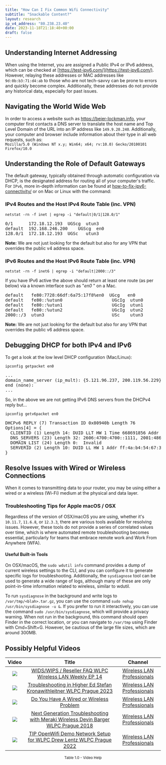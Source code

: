 ```yaml
---
title: "How Can I Fix Common Wifi Connectivity"
subtitle: "Snackable Content?"
layout: research
ip_v4_address: "80.238.23.40"
date: 2023-11-18T21:18:40+00:00
draft: false
---
```


## Understanding Internet Addressing

When using the Internet, you are assigned a Public IPv4 or IPv6 address, which can be checked at [https://test-ipv6.com/](https://test-ipv6.com/). However, relaying these addresses or MAC addresses like ```9d:0b:b3:71:d4:ab``` to those who are not tech-savvy can be prone to errors and quickly become complex. Additionally, these addresses do not provide any historical data, especially for past issues.
## Navigating the World Wide Web

In order to access a website such as https://beier-lockman.info, your computer first contacts a DNS server to translate the host name and Top Level Domain of the URL into an IP address like ```149.9.20.240```. Additionally, your computer and browser include information about their type in all web requests, such as:<br>```Mozilla/5.0 (Windows NT x.y; Win64; x64; rv:10.0) Gecko/20100101 Firefox/10.0```
## Understanding the Role of Default Gateways

The default gateway, typically obtained through automatic configuration via DHCP, is the designated address for routing all of your computer's traffic. For ```IPv6```, more in-depth information can be found at [how-to-fix-ipv6-connectivity/](/blog/how-to-fix-ipv6-connectivity/) or on Mac or Linux with the command:
### IPv4 Routes and the Host IPv4 Route Table (inc. VPN)
```netstat -rn -f inet | egrep -i "default|0/1|128.0/1"```

<pre>
0/1      172.18.12.193  UGScg  utun3
default  192.168.246.200    UGScg  en0
128.0/1  172.18.12.193  UGSc   utun3</pre>

**Note:** We are not just looking for the default but also for any VPN that overrides the public v4 address space.

### IPv6 Routes and the Host IPv6 Route Table (inc. VPN)
```netstat -rn -f inet6 | egrep -i "default|2000::/3"```

If you have IPv6 active the above should return at least one route (as per below) via a known interface such as "_en0_ " on a Mac. 

<pre>
default   fe80:7728:66df:6a75:17f8%en0  UGcg   en0
default   fe80::%utun0                   UGcIg  utun0
default   fe80::%utun1                   UGcIg  utun1
default   fe80::%utun2                   UGcIg  utun2
2000::/3  utun3                          USc    utun3</pre>

**Note:** We are not just looking for the default but also for any VPN that overrides the public v6 address space.
<br>

## Debugging DHCP for both IPv4 and IPv6

To get a look at the low level DHCP configuration (Mac/Linux): 

```ipconfig getpacket en0```

<pre>
...
domain_name_server (ip_mult): {5.121.96.237, 200.119.56.229}
end (none):
...</pre>

So, in the above we are not getting IPv6 DNS servers from the DHCPv4 reply but...

```ipconfig getv6packet en0```

<pre>
DHCPv6 REPLY (7) Transaction ID 0x80940b Length 76
Options[4] = {
  CLIENTID (1) Length 14: DUID LLT HW 1 Time 668691856 Addr 9d:0b:b3:71:d4:ab
  DNS_SERVERS (23) Length 32: 2606:4700:4700::1111, 2001:4860:4860::8844
  DOMAIN_LIST (24) Length 0:  Invalid
  SERVERID (2) Length 10: DUID LL HW 1 Addr ff:4a:b4:54:67:31
}</pre>




## Resolve Issues with Wired or Wireless Connections
When it comes to transmitting data to your router, you may be using either a wired or a wireless (Wi-Fi) medium at the physical and data layer.
### Troubleshooting Tips for Apple macOS / OSX
Regardless of the version of OSX/macOS you are using, whether it's `10.11.7`, `11.6.8`, or `12.3.3`, there are various tools available for resolving issues. However, these tools do not provide a series of correlated values over time, which is where automated remote troubleshooting becomes essential, particularly for teams that embrace remote work and Work From Anywhere (WFA).
#### Useful Built-in Tools
On OSX/macOS, the `sudo wdutil info` command provides a dump of current wireless settings to the CLI, and you can configure it to generate specific logs for troubleshooting. Additionally, the `sysdiagnose` tool can be used to generate a wide range of logs, although many of these are only point-in-time information related to wireless, similar to wdutil.

To run `sysdiagnose` in the background and write logs to `/var/tmp/<blah>.tar.gz`, you can use the command `sudo nohup /usr/bin/sysdiagnose -u &`. If you prefer to run it interactively, you can use the command `sudo /usr/bin/sysdiagnose`, which will provide a privacy warning. When not run in the background, this command should open Finder in the correct location, or you can navigate to `/var/tmp` using Finder with Cmd+Shift+G. However, be cautious of the large file sizes, which are around 300MB.
## Possibly Helpful Videos

<link href="/plugins/lity/css/lity.min.css" rel="stylesheet">
<script src="/plugins/lity/js/lity.min.js"></script>
<div class="table1-start"></div>

|Video | Title | Channel |
| :---: | :---: | :---: |
|<a href="https://www.youtube.com/watch?v=Xf7gieMiqGU" data-lity><img src="https://i.ytimg.com/vi/Xf7gieMiqGU/default.jpg" class="img-fluid"></a>|<a href="https://www.youtube.com/watch?v=Xf7gieMiqGU" data-lity>WIDS/WIPS / Reseller FAQ   WLPC Wireless LAN Weekly EP 14</a>|<a target="_blank" href="https://www.youtube.com/channel/UCIzBSS46vcqhwmBZ7ZpY-yg" >Wireless LAN Professionals</a>|
|<a href="https://www.youtube.com/watch?v=wNBRINpizoU" data-lity><img src="https://i.ytimg.com/vi/wNBRINpizoU/default.jpg" class="img-fluid"></a>|<a href="https://www.youtube.com/watch?v=wNBRINpizoU" data-lity>Troubleshooting in Higher Ed   Stefan Kronawithleitner   WLPC Prague 2023</a>|<a target="_blank" href="https://www.youtube.com/channel/UCIzBSS46vcqhwmBZ7ZpY-yg" >Wireless LAN Professionals</a>|
|<a href="https://www.youtube.com/watch?v=AJ29knJ5Rsk" data-lity><img src="https://i.ytimg.com/vi/AJ29knJ5Rsk/default.jpg" class="img-fluid"></a>|<a href="https://www.youtube.com/watch?v=AJ29knJ5Rsk" data-lity>Do You Have A Wired or Wireless Problem</a>|<a target="_blank" href="https://www.youtube.com/channel/UCIzBSS46vcqhwmBZ7ZpY-yg" >Wireless LAN Professionals</a>|
|<a href="https://www.youtube.com/watch?v=ZRZhgniImZM" data-lity><img src="https://i.ytimg.com/vi/ZRZhgniImZM/default.jpg" class="img-fluid"></a>|<a href="https://www.youtube.com/watch?v=ZRZhgniImZM" data-lity>Next Generation Troubleshooting with Meraki Wireless   Devin Barger   WLPC Prague 2018</a>|<a target="_blank" href="https://www.youtube.com/channel/UCIzBSS46vcqhwmBZ7ZpY-yg" >Wireless LAN Professionals</a>|
|<a href="https://www.youtube.com/watch?v=IDWliQnBNYM" data-lity><img src="https://i.ytimg.com/vi/IDWliQnBNYM/default.jpg" class="img-fluid"></a>|<a href="https://www.youtube.com/watch?v=IDWliQnBNYM" data-lity>TIP OpenWifi Demo Network Setup for WLPC   Drew Lentz   WLPC Prague 2022</a>|<a target="_blank" href="https://www.youtube.com/channel/UCIzBSS46vcqhwmBZ7ZpY-yg" >Wireless LAN Professionals</a>|

<center><small>Table 1.0 - Video Help</small></center>
 <br>
<div class="table1-end"></div>
<script type="text/javascript">
(function() {
    $('div.table1-start').nextUntil('div.table1-end', 'table').addClass('table thead-dark table-striped table-responsive rounded').attr('id', 't1');
    $('#t1').find('thead').addClass('thead-dark');
})();
</script>

